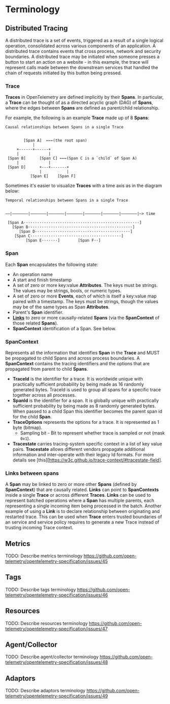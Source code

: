 # Terminology

## Distributed Tracing

A distributed trace is a set of events, triggered as a result of a single
logical operation, consolidated across various components of an application. A
distributed trace contains events that cross process, network and security
boundaries. A distributed trace may be initiated when someone presses a button
to start an action on a website - in this example, the trace will represent
calls made between the downstream services that handled the chain of requests
initiated by this button being pressed.

### Trace

**Traces** in OpenTelemetry are defined implicitly by their **Spans**. In
particular, a **Trace** can be thought of as a directed acyclic graph (DAG) of
**Spans**, where the edges between **Spans** are defined as parent/child
relationship.

For example, the following is an example **Trace** made up of 8 **Spans**:

```
Causal relationships between Spans in a single Trace


        [Span A]  ←←←(the root span)
            |
     +------+------+
     |             |
 [Span B]      [Span C] ←←←(Span C is a `child` of Span A)
     |             |
 [Span D]      +---+-------+
               |           |
           [Span E]    [Span F] 
```

Sometimes it's easier to visualize **Traces** with a time axis as in the diagram
below:

```
Temporal relationships between Spans in a single Trace


––|–––––––|–––––––|–––––––|–––––––|–––––––|–––––––|–––––––|–> time

 [Span A···················································]
   [Span B··············································]
      [Span D··········································]
    [Span C········································]
         [Span E·······]        [Span F··]
```

### Span

Each **Span** encapsulates the following state:

- An operation name
- A start and finish timestamp
- A set of zero or more key:value **Attributes**. The keys must be strings. The
  values may be strings, bools, or numeric types.
- A set of zero or more **Events**, each of which is itself a key:value map
  paired with a timestamp. The keys must be strings, though the values may be of
  the same types as Span **Attributes**.
- Parent's **Span** identifier.
- [**Links**](#links-between-spans) to zero or more causally-related **Spans**
  (via the **SpanContext** of those related **Spans**).
- **SpanContext** identification of a Span. See below.

### SpanContext

Represents all the information that identifies **Span** in the **Trace** and
MUST be propagated to child Spans and across process boundaries. A
**SpanContext** contains the tracing identifiers and the options that are
propagated from parent to child **Spans**.

- **TraceId** is the identifier for a trace. It is worldwide unique with
  practically sufficient probability by being made as 16 randomly generated
  bytes. TraceId is used to group all spans for a specific trace together across
  all processes.
- **SpanId** is the identifier for a span. It is globally unique with
  practically sufficient probability by being made as 8 randomly generated
  bytes. When passed to a child Span this identifier becomes the parent span id
  for the child **Span**.
- **TraceOptions** represents the options for a trace. It is represented as 1
  byte (bitmap).
  - Sampling bit -  Bit to represent whether trace is sampled or not (mask
    `0x1`).
- **Tracestate** carries tracing-system specific context in a list of key value
  pairs. **Tracestate** allows different vendors propagate additional
  information and inter-operate with their legacy Id formats. For more details
  see [this][https://w3c.github.io/trace-context/#tracestate-field].

### Links between spans

A **Span** may be linked to zero or more other **Spans** (defined by
**SpanContext**) that are causally related. **Links** can point to
**SpanContexts** inside a single **Trace** or across different **Traces**.
**Links** can be used to represent batched operations where a **Span** has
multiple parents, each representing a single incoming item being processed in
the batch. Another example of using a **Link** is to declare relationship
between originating and restarted trace. This can be used when **Trace** enters
trusted boundaries of an service and service policy requires to generate a new
Trace instead of trusting incoming Trace context. 

## Metrics

TODO: Describe metrics terminology https://github.com/open-telemetry/opentelemetry-specification/issues/45

## Tags

TODO: Describe tags terminology https://github.com/open-telemetry/opentelemetry-specification/issues/46

## Resources

TODO: Describe resources terminology https://github.com/open-telemetry/opentelemetry-specification/issues/47

## Agent/Collector

TODO: Describe agent/collector terminology https://github.com/open-telemetry/opentelemetry-specification/issues/48

## Adaptors

TODO: Describe adaptors terminology https://github.com/open-telemetry/opentelemetry-specification/issues/49